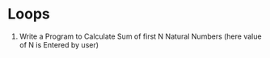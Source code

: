 # Loops

1) Write a Program to Calculate Sum of first N Natural Numbers (here value of N is Entered by user)
